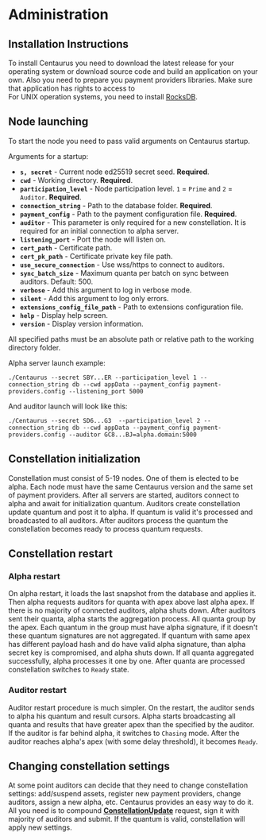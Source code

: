 # Administration

## Installation Instructions

To install Centaurus you need to download the latest release for your operating system or download source code 
and build an application on your own. Also you need to prepare you payment providers libraries. Make sure that 
application has rights to access to  
For UNIX operation systems, you need to install  [RocksDB](https://github.com/facebook/rocksdb/blob/master/INSTALL.md). 

## Node launching

To start the node you need to pass valid arguments on Centaurus startup. 

Arguments for a startup:

- **`s, secret`** - Current node ed25519 secret seed. **Required**.
- **`cwd`** - Working directory. **Required**.
- **`participation_level`** - Node participation level. `1` = `Prime` and `2` = `Auditor`. **Required**.
- **`connection_string`** - Path to the database folder. **Required**.
- **`payment_config`** - Path to the payment configuration file. **Required**.
- **`auditor`** - This parameter is only required for a new constellation. It is required for an initial connection to alpha server.
- **`listening_port`** - Port the node will listen on.
- **`cert_path`** - Certificate path.
- **`cert_pk_path`** - Certificate private key file path.
- **`use_secure_connection`** - Use wss/https to connect to auditors.
- **`sync_batch_size`** - Maximum quanta per batch on sync between auditors. Default: 500.
- **`verbose`** - Add this argument to log in verbose mode.
- **`silent`** - Add this argument to log only errors.
- **`extensions_config_file_path`** - Path to extensions configuration file.
- **`help`** - Display help screen.
- **`version`** - Display version information.
 
All specified paths must be an absolute path or relative path to the working directory folder.

Alpha server launch example:

`./Centaurus --secret SBY...ER --participation_level 1 --connection_string db --cwd appData --payment_config payment-providers.config --listening_port 5000` 

And auditor launch will look like this:

`./Centaurus --secret SD6...G3  --participation_level 2 --connection_string db --cwd appData --payment_config payment-providers.config --auditor GC8...BJ=alpha.domain:5000` 

## Constellation initialization

Constellation must consist of 5-19 nodes. One of them is elected to be alpha. Each node must have the same 
Centaurus version and the same set of payment providers. After all servers are started, auditors connect to 
alpha and await for initialization quantum. Auditors create constellation update quantum and post it to alpha. 
If quantum is valid it's processed and broadcasted to all auditors. After auditors process the quantum the 
constellation becomes ready to process quantum requests. 

## Constellation restart

### Alpha restart

On alpha restart, it loads the last snapshot from the database and applies it. Then alpha requests auditors for 
quanta with apex above last alpha apex. If there is no majority of connected auditors, alpha shuts down. After 
auditors sent their quanta, alpha starts the aggregation process. All quanta group by the apex. Each quantum in 
the group must have alpha signature, if it doesn't these quantum signatures are not aggregated. If quantum with 
same apex has different payload hash and do have valid alpha signature, than alpha secret key is compromised, 
and alpha shuts down. If all quanta aggregated successfully, alpha processes it one by one. After quanta are 
processed constellation switches to `Ready` state.

### Auditor restart

Auditor restart procedure is much simpler. On the restart, the auditor sends to alpha his quantum and result 
cursors. Alpha starts broadcasting all quanta and results that have greater apex than the specified by the 
auditor. If the auditor is far behind alpha, it switches to `Chasing` mode. After the auditor reaches alpha's 
apex (with some delay threshold), it becomes `Ready`. 

## Changing constellation settings

At some point auditors can decide that they need to change constellation settings: add/suspend assets, register 
new payment providers, change auditors, assign a new alpha, etc. Centaurus provides an easy way to do it. All 
you need is to compound [**ConstellationUpdate**](quantum-flow.md) request, sign it with majority of auditors 
and submit. If the quantum is valid, constellation will apply new settings.
